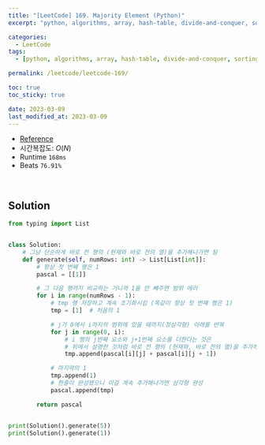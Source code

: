 ```yaml
---
title: "[LeetCode] 169. Majority Element (Python)"
excerpt: "python, algorithms, array, hash-table, divide-and-conquer, sorting, counting"

categories:
  - LeetCode
tags:
  - [python, algorithms, array, hash-table, divide-and-conquer, sorting, counting]

permalink: /leetcode/leetcode-169/

toc: true
toc_sticky: true

date: 2023-03-09
last_modified_at: 2023-03-09
---
```


- [Reference](https://leetcode.com/problems/majority-element/description/)
- 시간복잡도: $O(N)$
- Runtime `168ms`
- Beats `76.91%`

<br>

## Solution

```python
from typing import List


class Solution:
    # 그냥 단순하게 바로 전 행의 (현재와 바로 전의 열)을 추가해나가면 됨
    def generate(self, numRows: int) -> List[List[int]]:
        # 항상 첫 번째 행은 1
        pascal = [[1]]

        # 그 다음 행까지 비교하는 거니까 1을 안 빼주면 범위 에러
        for i in range(numRows - 1):
            # tmp 행 저장하고 계속 초기화시킴 (똑같이 항상 첫 번째 행은 1)
            tmp = [1]  # 처음의 1

            # j가 0에서 i까지의 범위에 있을 때까지(정삼각형) 아래를 반복
            for j in range(0, i):
                # i 행의 j번째 요소와 j+1번째 요소를 더한다는 것은
                # 위에서 설명한 것처럼 바로 전 행의 (현재와, 바로 전의 열)을 추가하는 것과 똑같은 소리 (뒤집어서)
                tmp.append(pascal[i][j] + pascal[i][j + 1])

            # 마지막의 1
            tmp.append(1)
            # 한줄이 완성됐으니 이걸 계속 추가해나가면 삼각형 완성
            pascal.append(tmp)

        return pascal


print(Solution().generate(5))
print(Solution().generate(1))
```